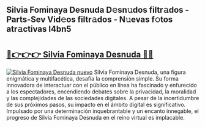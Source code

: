 ## Silvia Fominaya Desnuda D𝚎sn𝚞dos filtr𝚊dos - Parts-Sev Vid𝚎os filtr𝚊dos - N𝚞evas f𝚘tos atr𝚊ctivas l4bn5

# <h2><a href="http://mb4bf2.tromn.icu/?c=Silvia+Fominaya+Desnuda">🔗👉👉👉 Silvia Fominaya Desnuda 🔗🔗</a></h2>

[![Silvia Fominaya Desnuda nuevo](https://i.imgur.com/pEAQMta.gif)](http://mb4bf2.tromn.icu/?c=Silvia+Fominaya+Desnuda)
Silvia Fominaya Desnuda, una figura enigmática y multifacética, desafía la comprensión simple. Su forma innovadora de interactuar con el público en línea ha fascinado y enfurecido a los espectadores, encendiendo debates sobre la privacidad, la moralidad y las complejidades de las sociedades digitales. A pesar de la incertidumbre de sus próximos pasos, su impacto en el ámbito digital es significativo. Impulsado por una determinación inquebrantable y un encanto innegable, el progreso de Silvia Fominaya Desnuda en el reino virtual es implacable.
